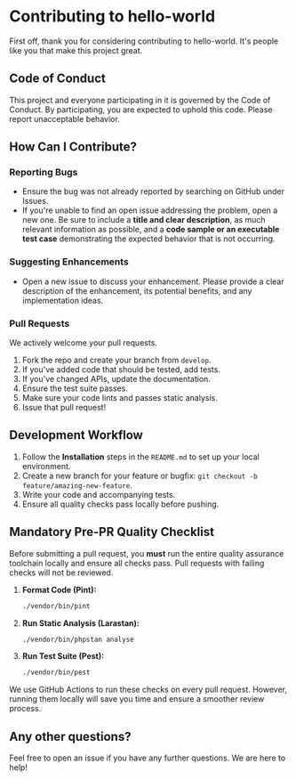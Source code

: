 # **Contributing to** hello-world

First off, thank you for considering contributing to hello-world. It's people like you that make this project great.

## **Code of Conduct**

This project and everyone participating in it is governed by the Code of Conduct. By participating, you are expected to uphold this code. Please report unacceptable behavior.

## **How Can I Contribute?**

### **Reporting Bugs**

*   Ensure the bug was not already reported by searching on GitHub under Issues.
*   If you're unable to find an open issue addressing the problem, open a new one. Be sure to include a **title and clear description**, as much relevant information as possible, and a **code sample or an executable test case** demonstrating the expected behavior that is not occurring.

### **Suggesting Enhancements**

*   Open a new issue to discuss your enhancement. Please provide a clear description of the enhancement, its potential benefits, and any implementation ideas.

### **Pull Requests**

We actively welcome your pull requests.

1.  Fork the repo and create your branch from `develop`.
2.  If you've added code that should be tested, add tests.
3.  If you've changed APIs, update the documentation.
4.  Ensure the test suite passes.
5.  Make sure your code lints and passes static analysis.
6.  Issue that pull request!

## **Development Workflow**

1.  Follow the **Installation** steps in the `README.md` to set up your local environment.
2.  Create a new branch for your feature or bugfix: `git checkout -b feature/amazing-new-feature`.
3.  Write your code and accompanying tests.
4.  Ensure all quality checks pass locally before pushing.

## **Mandatory Pre-PR Quality Checklist**

Before submitting a pull request, you **must** run the entire quality assurance toolchain locally and ensure all checks pass. Pull requests with failing checks will not be reviewed.

1.  **Format Code (Pint):**
    ```bash
    ./vendor/bin/pint
    ```

2.  **Run Static Analysis (Larastan):**
    ```bash
    ./vendor/bin/phpstan analyse
    ```

3.  **Run Test Suite (Pest):**
    ```bash
    ./vendor/bin/pest
    ```

We use GitHub Actions to run these checks on every pull request. However, running them locally will save you time and ensure a smoother review process.

## **Any other questions?**

Feel free to open an issue if you have any further questions. We are here to help!